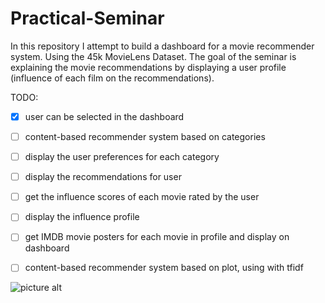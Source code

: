 # Practical-Seminar

In this repository I attempt to build a dashboard for a movie recommender system. Using the 45k MovieLens Dataset.
The goal of the seminar is explaining the movie recommendations by displaying a user profile (influence of each film on the recommendations).

TODO:
  - [x] user can be selected in the dashboard
  - [ ] content-based recommender system based on categories
  - [ ] display the user preferences for each category
  - [ ] display the recommendations for user
  - [ ] get the influence scores of each movie rated by the user
  - [ ] display the influence profile


  - [ ] get IMDB movie posters for each movie in profile and display on dashboard
  - [ ] content-based recommender system based on plot, using with tfidf


![picture alt](https://repository-images.githubusercontent.com/275336521/20d38e00-6634-11eb-9d1f-6a5232d0f84f "Title is optional")
